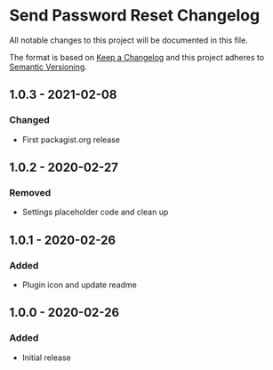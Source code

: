 # Send Password Reset Changelog

All notable changes to this project will be documented in this file.

The format is based on [Keep a Changelog](http://keepachangelog.com/) and this project adheres to [Semantic Versioning](http://semver.org/).

## 1.0.3 - 2021-02-08
### Changed
- First packagist.org release

## 1.0.2 - 2020-02-27
### Removed
- Settings placeholder code and clean up

## 1.0.1 - 2020-02-26
### Added
- Plugin icon and update readme

## 1.0.0 - 2020-02-26
### Added
- Initial release
